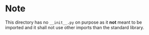 # Note

This directory has no `__init__.py` on purpose as it **not** meant to be
imported and it shall not use other imports than the standard library.
